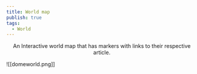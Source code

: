 ```yaml
---
title: World map
publish: true
tags:
  - World
---
```



<center>An Interactive world map that has markers with links to their respective article.</center>

![[domeworld.png]]













